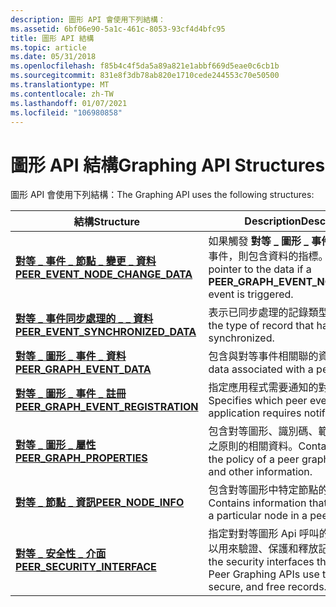 ```yaml
---
description: 圖形 API 會使用下列結構：
ms.assetid: 6bf06e90-5a1c-461c-8053-93cf4d4bfc95
title: 圖形 API 結構
ms.topic: article
ms.date: 05/31/2018
ms.openlocfilehash: f85b4c4f5da5a89a821e1abbf669d5eae0c6cb1b
ms.sourcegitcommit: 831e8f3db78ab820e1710cede244553c70e50500
ms.translationtype: MT
ms.contentlocale: zh-TW
ms.lasthandoff: 01/07/2021
ms.locfileid: "106980858"
---
```

# <a name="graphing-api-structures"></a><span data-ttu-id="a256a-103">圖形 API 結構</span><span class="sxs-lookup"><span data-stu-id="a256a-103">Graphing API Structures</span></span>

<span data-ttu-id="a256a-104">圖形 API 會使用下列結構：</span><span class="sxs-lookup"><span data-stu-id="a256a-104">The Graphing API uses the following structures:</span></span>



| <span data-ttu-id="a256a-105">結構</span><span class="sxs-lookup"><span data-stu-id="a256a-105">Structure</span></span>                                                                 | <span data-ttu-id="a256a-106">Description</span><span class="sxs-lookup"><span data-stu-id="a256a-106">Description</span></span>                                                                                                   |
|---------------------------------------------------------------------------|---------------------------------------------------------------------------------------------------------------|
| [<span data-ttu-id="a256a-107">**對等 \_ 事件 \_ 節點 \_ 變更 \_ 資料**</span><span class="sxs-lookup"><span data-stu-id="a256a-107">**PEER\_EVENT\_NODE\_CHANGE\_DATA**</span></span>](/windows/desktop/api/P2P/ns-p2p-peer_event_node_change_data)    | <span data-ttu-id="a256a-108">如果觸發 **對等 \_ 圖形 \_ 事件 \_ 節點 \_ 變更** 事件，則包含資料的指標。</span><span class="sxs-lookup"><span data-stu-id="a256a-108">Contains a pointer to the data if a **PEER\_GRAPH\_EVENT\_NODE\_CHANGE** event is triggered.</span></span>                  |
| [<span data-ttu-id="a256a-109">**對等 \_ 事件同步處理的 \_ \_ 資料**</span><span class="sxs-lookup"><span data-stu-id="a256a-109">**PEER\_EVENT\_SYNCHRONIZED\_DATA**</span></span>](/windows/desktop/api/P2P/ns-p2p-peer_event_synchronized_data)   | <span data-ttu-id="a256a-110">表示已同步處理的記錄類型。</span><span class="sxs-lookup"><span data-stu-id="a256a-110">Indicates the type of record that has been synchronized.</span></span>                                                      |
| [<span data-ttu-id="a256a-111">**對等 \_ 圖形 \_ 事件 \_ 資料**</span><span class="sxs-lookup"><span data-stu-id="a256a-111">**PEER\_GRAPH\_EVENT\_DATA**</span></span>](/windows/desktop/api/P2P/ns-p2p-peer_graph_event_data)                 | <span data-ttu-id="a256a-112">包含與對等事件相關聯的資料。</span><span class="sxs-lookup"><span data-stu-id="a256a-112">Contains data associated with a peer event.</span></span>                                                                   |
| [<span data-ttu-id="a256a-113">**對等 \_ 圖形 \_ 事件 \_ 註冊**</span><span class="sxs-lookup"><span data-stu-id="a256a-113">**PEER\_GRAPH\_EVENT\_REGISTRATION**</span></span>](/windows/desktop/api/P2P/ns-p2p-peer_graph_event_registration) | <span data-ttu-id="a256a-114">指定應用程式需要通知的對等事件。</span><span class="sxs-lookup"><span data-stu-id="a256a-114">Specifies which peer events an application requires notifications for.</span></span>                                        |
| [<span data-ttu-id="a256a-115">**對等 \_ 圖形 \_ 屬性**</span><span class="sxs-lookup"><span data-stu-id="a256a-115">**PEER\_GRAPH\_PROPERTIES**</span></span>](/windows/desktop/api/P2P/ns-p2p-peer_graph_properties)                  | <span data-ttu-id="a256a-116">包含對等圖形、識別碼、範圍和其他資訊之原則的相關資料。</span><span class="sxs-lookup"><span data-stu-id="a256a-116">Contains data about the policy of a peer graph, ID, scope, and other information.</span></span>                             |
| [<span data-ttu-id="a256a-117">**對等 \_ 節點 \_ 資訊**</span><span class="sxs-lookup"><span data-stu-id="a256a-117">**PEER\_NODE\_INFO**</span></span>](/windows/desktop/api/P2P/ns-p2p-peer_node_info)                                | <span data-ttu-id="a256a-118">包含對等圖形中特定節點的特定資訊。</span><span class="sxs-lookup"><span data-stu-id="a256a-118">Contains information that is specific to a particular node in a peer graph.</span></span>                                   |
| [<span data-ttu-id="a256a-119">**對等 \_ 安全性 \_ 介面**</span><span class="sxs-lookup"><span data-stu-id="a256a-119">**PEER\_SECURITY\_INTERFACE**</span></span>](/windows/desktop/api/P2P/ns-p2p-peer_security_interface)              | <span data-ttu-id="a256a-120">指定對對等圖形 Api 呼叫的安全性介面，以用來驗證、保護和釋放記錄。</span><span class="sxs-lookup"><span data-stu-id="a256a-120">Specifies the security interfaces that calls to Peer Graphing APIs use to validate, secure, and free records.</span></span> |



 

 

 




